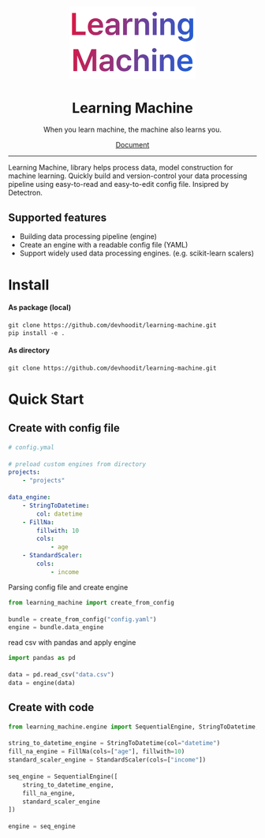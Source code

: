 <div align="center">
    <img src="./imgs/learning_machine.png" width="256px">
    <h1>Learning Machine</h1>
    <p>When you learn machine, the machine also learns you.</p>
    <a href="https://devhoodit.github.io/learning-machine/">Document</a>
</div>

----------------

Learning Machine, library helps process data, model construction for machine learning. Quickly build and version-control your data processing pipeline using easy-to-read and easy-to-edit config file. Insipred by Detectron.

## Supported features
- Building data processing pipeline (engine)
- Create an engine with a readable config file (YAML)
- Support widely used data processing engines. (e.g. scikit-learn scalers)

# Install
#### As package (local)
```
git clone https://github.com/devhoodit/learning-machine.git
pip install -e .
```
#### As directory
```
git clone https://github.com/devhoodit/learning-machine.git
```

# Quick Start
## Create with config file
```yaml
# config.ymal

# preload custom engines from directory
projects:
    - "projects"

data_engine:
    - StringToDatetime:
        col: datetime
    - FillNa:
        fillwith: 10
        cols:
            - age
    - StandardScaler:
        cols:
            - income
```
Parsing config file and create engine
```python
from learning_machine import create_from_config

bundle = create_from_config("config.yaml")
engine = bundle.data_engine
```
read csv with pandas and apply engine
```python
import pandas as pd

data = pd.read_csv("data.csv")
data = engine(data)
```

## Create with code
```python
from learning_machine.engine import SequentialEngine, StringToDatetime, FillNa, StandardScaler

string_to_datetime_engine = StringToDatetime(col="datetime")
fill_na_engine = FillNa(cols=["age"], fillwith=10)
standard_scaler_engine = StandardScaler(cols=["income"])

seq_engine = SequentialEngine([
    string_to_datetime_engine,
    fill_na_engine,
    standard_scaler_engine
])

engine = seq_engine
```



